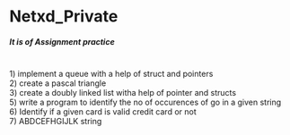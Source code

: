 # Netxd_Private

<h5>It is of Assignment practice</h5>
<br>
1) implement a queue with a  help of struct and pointers
<br>
2) create a pascal triangle 
<br>
3) create a doubly linked list witha help of pointer and structs
<br>
5) write a program to identify the no of occurences of go in a given string
<br>
6) Identify if a given card is valid credit card or not
<br>
7) ABDCEFHGIJLK string


